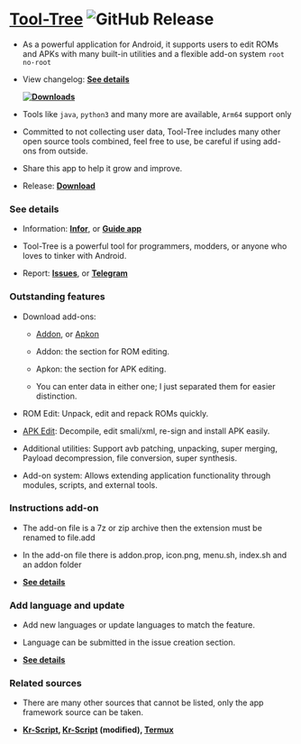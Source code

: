 # [Tool-Tree](https://zenlua.github.io/Tool-Tree) ![GitHub Release](https://img.shields.io/github/v/release/Zenlua/Tool-Tree?label=)

- As a powerful application for Android, it supports users to edit ROMs and APKs with many built-in utilities and a flexible add-on system `root` `no-root`

- View changelog: **[See details](https://zenlua.github.io/Tool-Tree/Version.html)**

  **[![Downloads](https://img.shields.io/github/downloads/Zenlua/Tool-Tree/total?label=Downloads&logo=github&abbreviated=true&color=blue)](https://github.com/Zenlua/Tool-Tree/releases/latest)**

- Tools like `java`, `python3` and many more are available, `Arm64` support only

- Committed to not collecting user data, Tool-Tree includes many other open source tools combined, feel free to use, be careful if using add-ons from outside.

- Share this app to help it grow and improve.

- Release: **[Download](https://github.com/Zenlua/Tool-Tree/releases)**

### See details

- Information: **[Infor](https://zenlua.github.io/Tool-Tree/Information.html)**, or **[Guide app](https://zenlua.github.io/Tool-Tree/Guide.html)**

- Tool-Tree is a powerful tool for programmers, modders, or anyone who loves to tinker with Android.

- Report: **[Issues](https://github.com/Zenlua/Tool-Tree/issues)**, or **[Telegram](https://t.me/tooltree)**

### Outstanding features

- Download add-ons:

   - [Addon](https://zenlua.github.io/Tool-Tree/add-on/Addon.html), or [Apkon](https://zenlua.github.io/Tool-Tree/add-on/Apkon.html)

   - Addon: the section for ROM editing.

   - Apkon: the section for APK editing.

   - You can enter data in either one; I just separated them for easier distinction.

- ROM Edit: Unpack, edit and repack ROMs quickly.

- [APK Edit](https://github.com/REAndroid/APKEditor): Decompile, edit smali/xml, re-sign and install APK easily.

- Additional utilities: Support avb patching, unpacking, super merging, Payload decompression, file conversion, super synthesis.

- Add-on system: Allows extending application functionality through modules, scripts, and external tools.

### Instructions add-on

- The add-on file is a 7z or zip archive then the extension must be renamed to file.add

- In the add-on file there is addon.prop, icon.png, menu.sh, index.sh and an addon folder

- **[See details](https://zenlua.github.io/Tool-Tree/Instruct.html)**

### Add language and update

- Add new languages or update languages to match the feature.

- Language can be submitted in the issue creation section.

- **[See details](https://github.com/Zenlua/Tool-Tree/tree/main/.github/lang)**

### Related sources

- There are many other sources that cannot be listed, only the app framework source can be taken.

- **[Kr-Script](https://github.com/helloklf/kr-scripts), [Kr-Script](https://github.com/ColdWindScholar/kr-scripts) (modified), [Termux](https://github.com/termux/termux-app)**


